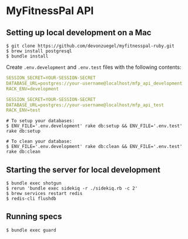 # MyFitnessPal API

## Setting up local development on a Mac ##

```shell
$ git clone https://github.com/devonzuegel/myfitnesspal-ruby.git
$ brew install postgresql
$ bundle install

```

Create `.env.development` and `.env.test` files with the following contents:

```yaml
SESSION_SECRET=YOUR-SESSION-SECRET
DATABASE_URL=postgres://your-username@localhost/mfp_api_development
RACK_ENV=development
```

```yaml
SESSION_SECRET=YOUR-SESSION-SECRET
DATABASE_URL=postgres://your-username@localhost/mfp_api_test
RACK_ENV=test
```

```shell
# To setup your databases:
$ ENV_FILE='.env.development' rake db:setup && ENV_FILE='.env.test' rake db:setup

# To clean your database:
$ ENV_FILE='.env.development' rake db:clean && ENV_FILE='.env.test' rake db:clean
```

## Starting the server for local development

```shell
$ bundle exec shotgun
$ rerun 'bundle exec sidekiq -r ./sidekiq.rb -c 2'
$ brew services restart redis
$ redis-cli flushdb
```


## Running specs

```shell
$ bundle exec guard
```
